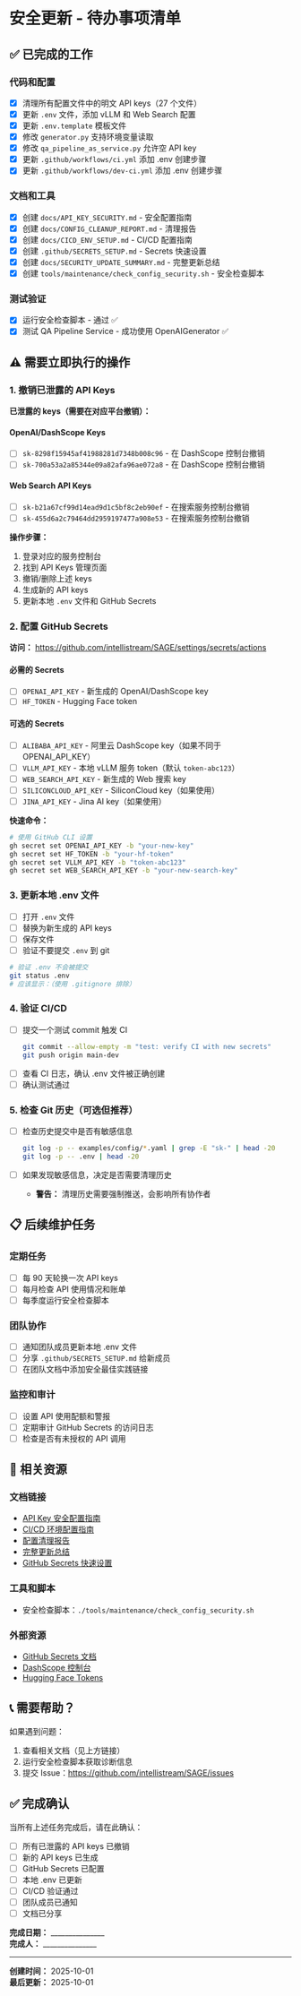 # 安全更新 - 待办事项清单

## ✅ 已完成的工作

### 代码和配置
- [x] 清理所有配置文件中的明文 API keys（27 个文件）
- [x] 更新 `.env` 文件，添加 vLLM 和 Web Search 配置
- [x] 更新 `.env.template` 模板文件
- [x] 修改 `generator.py` 支持环境变量读取
- [x] 修改 `qa_pipeline_as_service.py` 允许空 API key
- [x] 更新 `.github/workflows/ci.yml` 添加 .env 创建步骤
- [x] 更新 `.github/workflows/dev-ci.yml` 添加 .env 创建步骤

### 文档和工具
- [x] 创建 `docs/API_KEY_SECURITY.md` - 安全配置指南
- [x] 创建 `docs/CONFIG_CLEANUP_REPORT.md` - 清理报告
- [x] 创建 `docs/CICD_ENV_SETUP.md` - CI/CD 配置指南
- [x] 创建 `.github/SECRETS_SETUP.md` - Secrets 快速设置
- [x] 创建 `docs/SECURITY_UPDATE_SUMMARY.md` - 完整更新总结
- [x] 创建 `tools/maintenance/check_config_security.sh` - 安全检查脚本

### 测试验证
- [x] 运行安全检查脚本 - 通过 ✅
- [x] 测试 QA Pipeline Service - 成功使用 OpenAIGenerator ✅

## ⚠️ 需要立即执行的操作

### 1. 撤销已泄露的 API Keys

**已泄露的 keys（需要在对应平台撤销）：**

#### OpenAI/DashScope Keys
- [ ] `sk-8298f15945af41988281d7348b008c96` - 在 DashScope 控制台撤销
- [ ] `sk-700a53a2a85344e09a82afa96ae072a8` - 在 DashScope 控制台撤销

#### Web Search API Keys
- [ ] `sk-b21a67cf99d14ead9d1c5bf8c2eb90ef` - 在搜索服务控制台撤销
- [ ] `sk-455d6a2c79464dd2959197477a908e53` - 在搜索服务控制台撤销

**操作步骤：**
1. 登录对应的服务控制台
2. 找到 API Keys 管理页面
3. 撤销/删除上述 keys
4. 生成新的 API keys
5. 更新本地 `.env` 文件和 GitHub Secrets

### 2. 配置 GitHub Secrets

**访问：** https://github.com/intellistream/SAGE/settings/secrets/actions

#### 必需的 Secrets
- [ ] `OPENAI_API_KEY` - 新生成的 OpenAI/DashScope key
- [ ] `HF_TOKEN` - Hugging Face token

#### 可选的 Secrets
- [ ] `ALIBABA_API_KEY` - 阿里云 DashScope key（如果不同于 OPENAI_API_KEY）
- [ ] `VLLM_API_KEY` - 本地 vLLM 服务 token（默认 `token-abc123`）
- [ ] `WEB_SEARCH_API_KEY` - 新生成的 Web 搜索 key
- [ ] `SILICONCLOUD_API_KEY` - SiliconCloud key（如果使用）
- [ ] `JINA_API_KEY` - Jina AI key（如果使用）

**快速命令：**
```bash
# 使用 GitHub CLI 设置
gh secret set OPENAI_API_KEY -b "your-new-key"
gh secret set HF_TOKEN -b "your-hf-token"
gh secret set VLLM_API_KEY -b "token-abc123"
gh secret set WEB_SEARCH_API_KEY -b "your-new-search-key"
```

### 3. 更新本地 .env 文件

- [ ] 打开 `.env` 文件
- [ ] 替换为新生成的 API keys
- [ ] 保存文件
- [ ] 验证不要提交 `.env` 到 git

```bash
# 验证 .env 不会被提交
git status .env
# 应该显示：（使用 .gitignore 排除）
```

### 4. 验证 CI/CD

- [ ] 提交一个测试 commit 触发 CI
  ```bash
  git commit --allow-empty -m "test: verify CI with new secrets"
  git push origin main-dev
  ```
- [ ] 查看 CI 日志，确认 .env 文件被正确创建
- [ ] 确认测试通过

### 5. 检查 Git 历史（可选但推荐）

- [ ] 检查历史提交中是否有敏感信息
  ```bash
  git log -p -- examples/config/*.yaml | grep -E "sk-" | head -20
  git log -p -- .env | head -20
  ```

- [ ] 如果发现敏感信息，决定是否需要清理历史
  - **警告：** 清理历史需要强制推送，会影响所有协作者

## 📋 后续维护任务

### 定期任务
- [ ] 每 90 天轮换一次 API keys
- [ ] 每月检查 API 使用情况和账单
- [ ] 每季度运行安全检查脚本

### 团队协作
- [ ] 通知团队成员更新本地 .env 文件
- [ ] 分享 `.github/SECRETS_SETUP.md` 给新成员
- [ ] 在团队文档中添加安全最佳实践链接

### 监控和审计
- [ ] 设置 API 使用配额和警报
- [ ] 定期审计 GitHub Secrets 的访问日志
- [ ] 检查是否有未授权的 API 调用

## 🔗 相关资源

### 文档链接
- [API Key 安全配置指南](./docs/API_KEY_SECURITY.md)
- [CI/CD 环境配置指南](./docs/CICD_ENV_SETUP.md)
- [配置清理报告](./docs/CONFIG_CLEANUP_REPORT.md)
- [完整更新总结](./docs/SECURITY_UPDATE_SUMMARY.md)
- [GitHub Secrets 快速设置](./.github/SECRETS_SETUP.md)

### 工具和脚本
- 安全检查脚本：`./tools/maintenance/check_config_security.sh`

### 外部资源
- [GitHub Secrets 文档](https://docs.github.com/en/actions/security-guides/encrypted-secrets)
- [DashScope 控制台](https://dashscope.console.aliyun.com/)
- [Hugging Face Tokens](https://huggingface.co/settings/tokens)

## 📞 需要帮助？

如果遇到问题：
1. 查看相关文档（见上方链接）
2. 运行安全检查脚本获取诊断信息
3. 提交 Issue：https://github.com/intellistream/SAGE/issues

## ✅ 完成确认

当所有上述任务完成后，请在此确认：

- [ ] 所有已泄露的 API keys 已撤销
- [ ] 新的 API keys 已生成
- [ ] GitHub Secrets 已配置
- [ ] 本地 .env 已更新
- [ ] CI/CD 验证通过
- [ ] 团队成员已通知
- [ ] 文档已分享

**完成日期：** _______________  
**完成人：** _______________

---

**创建时间：** 2025-10-01  
**最后更新：** 2025-10-01

